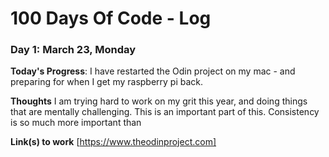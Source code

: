 # 100 Days Of Code - Log


### Day 1: March 23, Monday

**Today's Progress**: I have restarted the Odin project on my mac - and preparing for when I get my raspberry pi back.

**Thoughts** I am trying hard to work on my grit this year, and doing things that are mentally challenging. This is an important part of this. Consistency is so much more important than 

**Link(s) to work**
[https://www.theodinproject.com]
